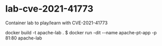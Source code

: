 # lab-cve-2021-41773

Container lab to play/learn with CVE-2021-41773

docker build -t apache-lab .
$ docker run -dit --name apache-pt-app -p 81:80 apache-lab

